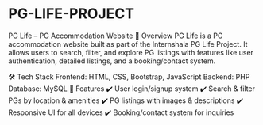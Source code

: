 # PG-LIFE-PROJECT
PG Life – PG Accommodation Website
🚀 Overview
PG Life is a PG accommodation website built as part of the Internshala PG Life Project. It allows users to search, filter, and explore PG listings with features like user authentication, detailed listings, and a booking/contact system.

🛠 Tech Stack
Frontend: HTML, CSS, Bootstrap, JavaScript
Backend: PHP
Database: MySQL
🔹 Features
✔️ User login/signup system
✔️ Search & filter PGs by location & amenities
✔️ PG listings with images & descriptions
✔️ Responsive UI for all devices
✔️ Booking/contact system for inquiries

